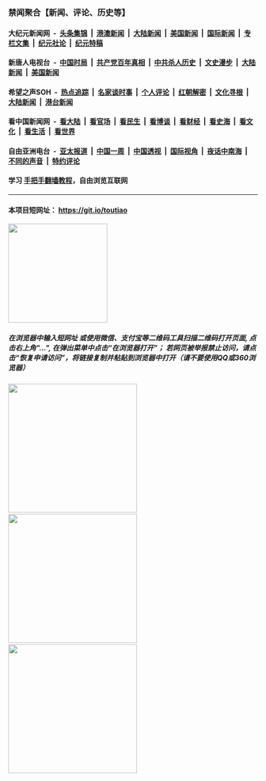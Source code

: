 ### 禁闻聚合【新闻、评论、历史等】

#### 大纪元新闻网 &nbsp;-&nbsp; [头条集锦](indexes/E头条集锦.md?t=02080502) &nbsp;|&nbsp; [港澳新闻](indexes/E港澳新闻.md?t=02080502)  &nbsp;|&nbsp; [大陆新闻](indexes/E大陆新闻.md?t=02080502) &nbsp;|&nbsp; [美国新闻](indexes/E美国新闻.md?t=02080502) &nbsp;|&nbsp; [国际新闻](indexes/E国际新闻.md?t=02080502) &nbsp;|&nbsp; [专栏文集](indexes/E专栏文集.md?t=02080502) &nbsp;|&nbsp; [纪元社论](indexes/E纪元社论.md?t=02080502) &nbsp;|&nbsp; [纪元特稿](indexes/E纪元特稿.md?t=02080502) 

#### 新唐人电视台 &nbsp;-&nbsp; [中国时局](indexes/N中国时局.md?t=02080502) &nbsp;|&nbsp; [共产党百年真相](indexes/N共产党百年真相.md?t=02080502) &nbsp;|&nbsp; [中共杀人历史](indexes/N中共杀人历史.md?t=02080502) &nbsp;|&nbsp; [文史漫步](indexes/N文史漫步.md?t=02080502) &nbsp;|&nbsp; [大陆新闻](indexes/N大陆新闻.md?t=02080502) &nbsp;|&nbsp; [美国新闻](indexes/N美国新闻.md?t=02080502)

#### 希望之声SOH &nbsp;-&nbsp; [热点追踪](indexes/H热点追踪.md?t=02080502) &nbsp;|&nbsp; [名家谈时事](indexes/H名家谈时事.md?t=02080502) &nbsp;|&nbsp; [个人评论](indexes/H个人评论.md?t=02080502)  &nbsp;|&nbsp; [红朝解密](indexes/H红朝解密.md?t=02080502) &nbsp;|&nbsp; [文化寻根](indexes/H文化寻根.md?t=02080502) &nbsp;|&nbsp; [大陆新闻](indexes/H大陆新闻.md?t=02080502) &nbsp;|&nbsp; [港台新闻](indexes/H港台新闻.md?t=02080502)

#### 看中国新闻网 &nbsp;-&nbsp; [看大陆](indexes/S看大陆.md?t=02080502) &nbsp;|&nbsp; [看官场](indexes/S看官场.md?t=02080502) &nbsp;|&nbsp; [看民生](indexes/S看民生.md?t=02080502)  &nbsp;|&nbsp; [看博谈](indexes/S看博谈.md?t=02080502) &nbsp;|&nbsp; [看财经](indexes/S看财经.md?t=02080502) &nbsp;|&nbsp; [看史海](indexes/S看史海.md?t=02080502) &nbsp;|&nbsp; [看文化](indexes/S看文化.md?t=02080502) &nbsp;|&nbsp; [看生活](indexes/S看生活.md?t=02080502) &nbsp;|&nbsp; [看世界](indexes/S看世界.md?t=02080502)

#### 自由亚洲电台 &nbsp;-&nbsp; [亚太报道](indexes/R亚太报道.md?t=02080502) &nbsp;|&nbsp; [中国一周](indexes/R中国一周.md?t=02080502) &nbsp;|&nbsp; [中国透视](indexes/R中国透视.md?t=02080502)  &nbsp;|&nbsp; [国际视角](indexes/R国际视角.md?t=02080502) &nbsp;|&nbsp; [夜话中南海](indexes/R夜话中南海.md?t=02080502) &nbsp;|&nbsp; [不同的声音](indexes/R不同的声音.md?t=02080502) &nbsp;|&nbsp; [特约评论](indexes/R特约评论.md?t=02080502)

#### 学习 [手把手翻墙教程](https://github.com/gfw-breaker/guides/wiki)，自由浏览互联网

----

#### 本项目短网址： https://git.io/toutiao
<img src="https://raw.githubusercontent.com/gfw-breaker/banned-news/master/scripts/img/qr.png" width="200px"/>  

##### 在浏览器中输入短网址 或使用微信、支付宝等二维码工具扫描二维码打开页面, 点击右上角"...", 在弹出菜单中点击“在浏览器打开”； 若网页被举报禁止访问，请点击“恢复申请访问”，将链接复制并粘贴到浏览器中打开（请不要使用QQ或360浏览器）

<img src="https://raw.githubusercontent.com/gfw-breaker/banned-news/master/scripts/img/1.png" width="260px"/> &nbsp; <img src="https://raw.githubusercontent.com/gfw-breaker/banned-news/master/scripts/img/2.png" width="260px"/> &nbsp; <img src="https://raw.githubusercontent.com/gfw-breaker/banned-news/master/scripts/img/3.png" width="260px"/>
